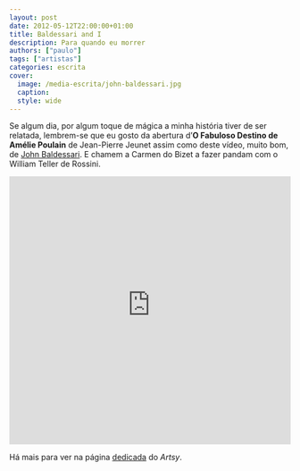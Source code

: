 ```yaml
---
layout: post
date: 2012-05-12T22:00:00+01:00
title: Baldessari and I
description: Para quando eu morrer
authors: ["paulo"]
tags: ["artistas"]
categories: escrita
cover:
  image: /media-escrita/john-baldessari.jpg
  caption:
  style: wide
---
```


Se algum dia, por algum toque de mágica a minha história tiver de ser relatada, lembrem-se que eu gosto da abertura d’**O Fabuloso Destino de Amélie Poulain** de Jean-Pierre Jeunet assim como deste vídeo, muito bom, de [John Baldessari](http://www.baldessari.org/). E chamem a Carmen do Bizet a fazer pandam com o William Teller de Rossini.

<iframe width="100%" height="480" src="https://www.youtube-nocookie.com/embed/eU7V4GyEuXA?rel=0&amp;showinfo=0" frameborder="0" allow="autoplay; encrypted-media" allowfullscreen></iframe>


Há mais para ver na página <a href="https://www.artsy.net/artist/john-baldessari" target="_blank">dedicada</a> do *Artsy*.
